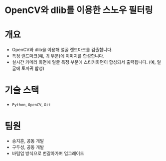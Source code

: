 # OpenCV와 dlib를 이용한 스노우 필터링

# 개요
- OpenCV와 dlib을 이용해 얼굴 랜드마크를 검출합니다.
- 특정 랜드마크(예, 귀 부분)에 이미지를 합성합니다.
- 실시간 카메라 화면에 얼굴 특정 부분에 스티커화면이 합성되서 출력됩니다. (예, 얼굴에 토끼귀 합성)

# 기술 스택
- `Python`, `OpenCV`, `Git`

# 팀원
- 송지훈, 공동 개발
- 구두성, 공동 개발
- 바텀업 방식으로 번갈아가며 업그레이드
